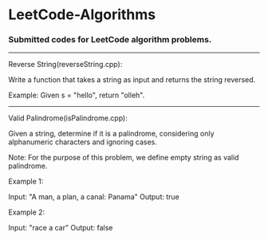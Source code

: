 # LeetCode-Algorithms  
### Submitted codes for LeetCode algorithm problems.
---------------------------------------------------
Reverse String(reverseString.cpp):

Write a function that takes a string as input and returns the string reversed.

Example:
Given s = "hello", return "olleh".

---------------------------------------------------
Valid Palindrome(isPalindrome.cpp):

Given a string, determine if it is a palindrome, considering only alphanumeric characters and ignoring cases.

Note: For the purpose of this problem, we define empty string as valid palindrome.

Example 1:

Input: "A man, a plan, a canal: Panama"
Output: true

Example 2:

Input: "race a car"
Output: false
